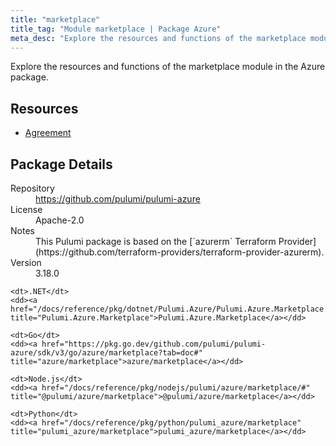```yaml
---
title: "marketplace"
title_tag: "Module marketplace | Package Azure"
meta_desc: "Explore the resources and functions of the marketplace module in the Azure package."
---
```


<!-- WARNING: this file was generated by Pulumi Docs Generator. -->
<!-- Do not edit by hand unless you're certain you know what you are doing! -->

Explore the resources and functions of the marketplace module in the Azure package.

<h2 id="resources">Resources</h2>
<ul class="api">
    <li><a href="agreement" title="Agreement"><span class="symbol resource"></span>Agreement</a></li>
</ul>

<h2 id="package-details">Package Details</h2>
<dl class="package-details">
	<dt>Repository</dt>
	<dd><a href="https://github.com/pulumi/pulumi-azure">https://github.com/pulumi/pulumi-azure</a></dd>
	<dt>License</dt>
	<dd>Apache-2.0</dd>
	<dt>Notes</dt>
	<dd>This Pulumi package is based on the [`azurerm` Terraform Provider](https://github.com/terraform-providers/terraform-provider-azurerm).</dd>
	<dt>Version</dt>
	<dd>3.18.0</dd>
</dl>



<dl class="tabular">

    <dt>.NET</dt>
    <dd><a href="/docs/reference/pkg/dotnet/Pulumi.Azure/Pulumi.Azure.Marketplace.html" title="Pulumi.Azure.Marketplace">Pulumi.Azure.Marketplace</a></dd>

    <dt>Go</dt>
    <dd><a href="https://pkg.go.dev/github.com/pulumi/pulumi-azure/sdk/v3/go/azure/marketplace?tab=doc#" title="azure/marketplace">azure/marketplace</a></dd>

    <dt>Node.js</dt>
    <dd><a href="/docs/reference/pkg/nodejs/pulumi/azure/marketplace/#" title="@pulumi/azure/marketplace">@pulumi/azure/marketplace</a></dd>

    <dt>Python</dt>
    <dd><a href="/docs/reference/pkg/python/pulumi_azure/marketplace" title="pulumi_azure/marketplace">pulumi_azure/marketplace</a></dd>

</dl>

